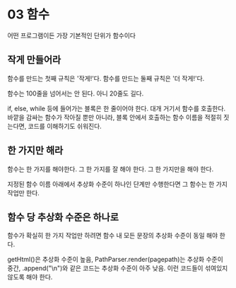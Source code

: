# 03 함수

어떤 프로그램이든 가장 기본적인 단위가 함수이다

## 작게 만들어라

함수를 만드는 첫째 규칙은 '작게!'다. 함수를 만드는 둘째 규칙은 '더 작게!'다.

함수는 100줄을 넘어서는 안 된다. 아니 20줄도 길다.

if, else, while 등에 들어가는 블록은 한 줄이어야 한다. 대개 거기서 함수를 호출한다. 바깥을 감싸는 함수가 작아질 뿐만 아니라, 블록 안에서 호출하는 함수 이름을 적절히 짓는다면, 코드를 이해하기도 쉬워진다.

## 한 가지만 해라

함수는 한 가지를 해야한다. 그 한 가지를 잘 해야 한다. 그 한 가지만을 해야 한다.

지정된 함수 이름 아래에서 추상화 수준이 하나인 단계만 수행한다면 그 함수는 한 가지 작업만 한다.

## 함수 당 추상화 수준은 하나로

함수가 확실히 한 가지 작업만 하려면 함수 내 모든 문장의 추상화 수준이 동일 해야 한다.

getHtml()은 추상화 수준이 높음, PathParser.render(pagepath)는 추상화 수준이 중간, .append("\n")와 같은 코드는 추상화 수준이 아주 낮음. 이런 코드들이 섞여있지 않도록 해야 한다.


